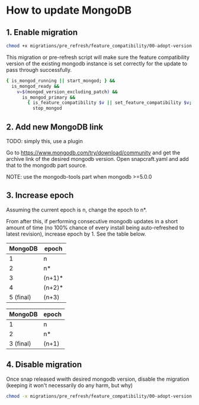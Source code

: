 # How to update MongoDB

## 1. Enable migration

```sh
chmod +x migrations/pre_refresh/feature_compatibility/00-adopt-version.sh
```

This migration or pre-refresh script will make sure the feature compatibility version of the existing mongodb instance is set correctly for the update to pass through successfully.

```sh
{ is_mongod_running || start_mongod; } &&
  is_mongod_ready &&
    v=$(mongod_version_excluding_patch) &&
      is_mongod_primary &&
        { is_feature_compatibility $v || set_feature_compatibility $v; } &&
          stop_mongod
```

## 2. Add new MongoDB link

TODO: simply this, use a plugin

Go to https://www.mongodb.com/try/download/community and get the archive link of the desired mongodb version. Open snapcraft.yaml and add that to the mongodb part source.

NOTE: use the mongodb-tools part when mongodb >=5.0.0

## 3. Increase epoch

Assuming the current epoch is n, change the epoch to n*. 

From after this, if performing consecutive mongodb updates in a short amount of time (no 100% chance of every install being auto-refreshed to latest revision), increase epoch by 1. See the table below.

| MongoDB    |  epoch |
|------------|--------|
| 1          | n      |
| 2          | n*     |
|  3         | (n+1)* |
|  4         | (n+2)* |
|  5 (final) | (n+3)  |

| MongoDB    | epoch |
|------------|-------|
| 1          | n     |
| 2          | n*    |
|  3 (final) | (n+1) |

## 4. Disable migration

Once snap released wwith desired mongodb version, disable the migration (keeping it won't necessarily do any harm, but why)

```sh
chmod -x migrations/pre_refresh/feature_compatibility/00-adopt-version.sh
```
